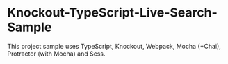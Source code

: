 # Knockout-TypeScript-Live-Search-Sample
This project sample uses TypeScript, Knockout, Webpack, Mocha (+Chai), Protractor (with Mocha) and Scss.
